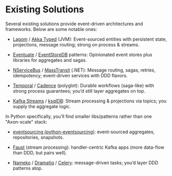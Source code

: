 # Existing Solutions

Several existing solutions provide event-driven architectures and frameworks. Below are some notable ones:

- [Lagom](https://www.lagomframework.com/) / [Akka Typed](https://akka.io/) (JVM): Event-sourced entities with persistent state, projections, message routing; strong on process & streams.

- [Eventuate](https://eventuate.io/) / [EventStoreDB](https://www.eventstore.com/) patterns: Opinionated event stores plus libraries for aggregates and sagas.

- [NServiceBus](https://particular.net/nservicebus) / [MassTransit](https://masstransit-project.com/) (.NET): Message routing, sagas, retries, idempotency; event-driven services with DDD flavors.

- [Temporal](https://temporal.io/) / [Cadence](https://github.com/uber/cadence) (polyglot): Durable workflows (saga-like) with strong process guarantees; you’d still layer aggregates on top.

- [Kafka Streams](https://kafka.apache.org/documentation/streams) / [ksqlDB](https://ksqldb.io/): Stream processing & projections via topics; you supply the aggregate logic.

In Python specifically, you’ll find smaller libs/patterns rather than one "Axon-scale" stack:

- [eventsourcing (python-eventsourcing)](https://github.com/johnbywater/eventsourcing): event-sourced aggregates, repositories, snapshots.

- [Faust](https://github.com/robinhood/faust) (stream processing): handler-centric Kafka apps (more data-flow than DDD, but pairs well).

- [Nameko](https://github.com/nameko/nameko) / [Dramatiq](https://dramatiq.io/) / [Celery](https://docs.celeryproject.org/): message-driven tasks; you’d layer DDD patterns atop.
